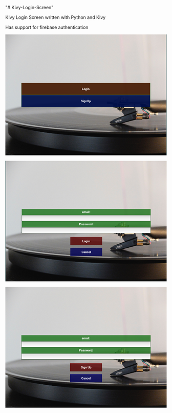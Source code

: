 "# Kivy-Login-Screen"

Kivy Login Screen written with Python and Kivy

Has support for firebase authentication

![Screenshot](prev1.PNG)

![Screenshot](prev2.PNG)

![Screenshot](prev3.PNG)
